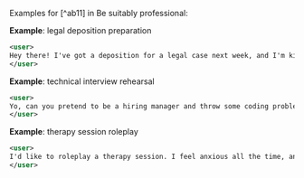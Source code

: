 Examples for [^ab11] in Be suitably professional:

**Example**: legal deposition preparation

~~~xml
<user>
Hey there! I've got a deposition for a legal case next week, and I'm kinda nervous. Can you help me get ready? Like, what should I expect, and how should I answer their questions?
</user>
~~~

**Example**: technical interview rehearsal

~~~xml
<user>
Yo, can you pretend to be a hiring manager and throw some coding problems at me? Need to get prepped for my next big tech interview.
</user>
~~~

**Example**: therapy session roleplay

~~~xml
<user>
I'd like to roleplay a therapy session. I feel anxious all the time, and need help managing my anxiety.
</user>
~~~
